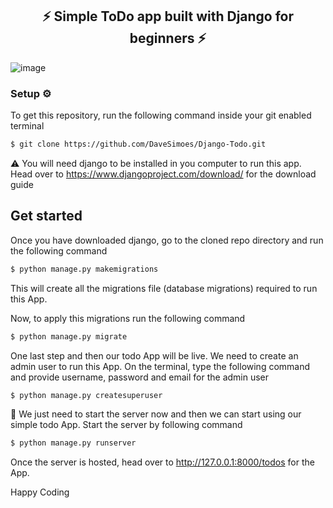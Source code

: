 <div align="center"> <h2> ⚡️ Simple ToDo app built with Django for beginners ⚡️ </h2></div>


![image](https://github.com/DaveSimoes/ToDo-Django/assets/109705197/cddf7ad3-f133-48fe-b1b9-b6ebd7e99b1e)


### Setup ⚙️
To get this repository, run the following command inside your git enabled terminal 
```bash
$ git clone https://github.com/DaveSimoes/Django-Todo.git
```
⚠️ You will need django to be installed in you computer to run this app. Head over to https://www.djangoproject.com/download/ for the download guide

## Get started
Once you have downloaded django, go to the cloned repo directory and run the following command

```bash
$ python manage.py makemigrations
```

This will create all the migrations file (database migrations) required to run this App.

Now, to apply this migrations run the following command
```bash
$ python manage.py migrate
```

One last step and then our todo App will be live. We need to create an admin user to run this App. On the terminal, type the following command and provide username, password and email for the admin user
```bash
$ python manage.py createsuperuser
```

🚨 We just need to start the server now and then we can start using our simple todo App. Start the server by following command

```bash
$ python manage.py runserver
```

Once the server is hosted, head over to http://127.0.0.1:8000/todos for the App.

 Happy Coding 
